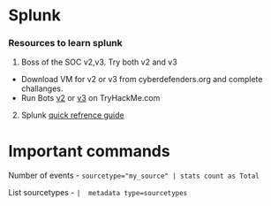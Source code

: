 # Splunk
### Resources to learn splunk
1. Boss of the SOC v2,v3. Try both v2 and v3 
- Download VM for v2 or v3 from cyberdefenders.org and complete challanges.
- Run Bots [v2](https://tryhackme.com/room/splunk2gcd5) or [v3](https://tryhackme.com/room/splunk3zs) on TryHackMe.com

2. Splunk [quick refrence guide](https://www.splunk.com/pdfs/solution-guides/splunk-quick-reference-guide.pdf)

# Important commands

Number of events - `sourcetype="my_source" | stats count as Total`

List sourcetypes - `|  metadata type=sourcetypes`


